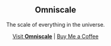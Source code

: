 <div align="center">
  <h2>Omniscale</h2>
  <p>The scale of everything in the universe.</p>
  <a href="https://omniscale.mvze.net/">Visit <strong>Omniscale</strong></a> | <a href="https://buymeacoffee.com/remvze">Buy Me a Coffee</a>
</div>
